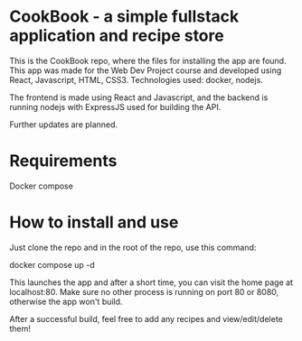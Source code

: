 # CookBook - a simple fullstack application and recipe store

This is the CookBook repo, where the files for installing the app are found. This app was made for the Web Dev Project course and developed using React, Javascript, HTML, CSS3. Technologies used: docker, nodejs.

The frontend is made using React and Javascript, and the backend is running nodejs with ExpressJS used for building the API.

Further updates are planned.

# Requirements

Docker compose

# How to install and use

Just clone the repo and in the root of the repo, use this command:

docker compose up -d

This launches the app and after a short time, you can visit the home page at localhost:80. Make sure no other process is running on port 80 or 8080, otherwise the app won't build.

After a successful build, feel free to add any recipes and view/edit/delete them! 


